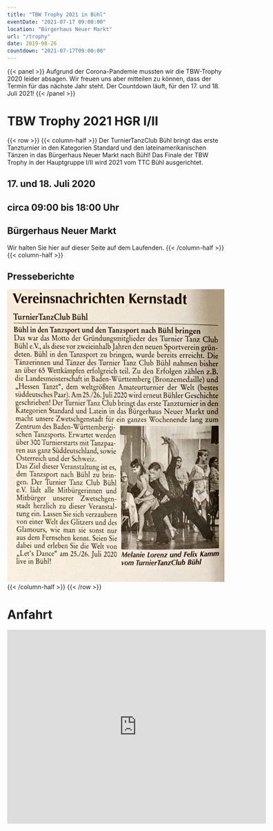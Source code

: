```yaml
---
title: "TBW Trophy 2021 in Bühl"
eventDate: "2021-07-17 09:00:00"
location: "Bürgerhaus Neuer Markt"
url: "/trophy"
date: 2019-08-26
countdown: "2021-07-17T09:00:00"
---
```

{{< panel >}}
Aufgrund der Corona-Pandemie mussten wir die TBW-Trophy 2020 leider absagen.
Wir freuen uns aber mitteilen zu können, dass der Termin für das nächste Jahr steht.
Der Countdown läuft, für den 17. und 18. Juli 2021!
{{< /panel >}}

# TBW Trophy 2021 HGR I/II

{{< row >}}
{{< column-half >}}
Der TurnierTanzClub Bühl bringt das erste Tanzturnier in den Kategorien Standard und den lateinamerikanischen Tänzen in das Bürgerhaus Neuer Markt nach Bühl!
Das Finale der TBW Trophy in der Hauptgruppe I/II wird 2021 vom TTC Bühl ausgerichtet.

## <span class="la la-lg la-calendar"></span> 17. und 18. Juli 2020
## <span class="la la-lg la-clock-o"></span> circa 09:00 bis 18:00 Uhr
## <span class="la la-lg la-map-marker"></span> Bürgerhaus Neuer Markt


Wir halten Sie hier auf dieser Seite auf dem Laufenden.
{{< /column-half >}}
{{< column-half >}}
## Presseberichte
![Pressebericht Bühler Stadtnachrichten](presse_trophy_1.jpg)
{{< /column-half >}}
{{< /row >}}

# Anfahrt
<iframe src="https://www.google.com/maps/embed?pb=!1m18!1m12!1m3!1d2633.4212194789284!2d8.131485751410644!3d48.69742947917038!2m3!1f0!2f0!3f0!3m2!1i1024!2i768!4f13.1!3m3!1m2!1s0x4796df66eb17d3c5%3A0x317ace7d69484d23!2sB%C3%BCrgerhaus%20Neuer%20Markt!5e0!3m2!1sen!2sde!4v1566815617322!5m2!1sen!2sde" width="600" height="450" frameborder="0" style="border:0;" allowfullscreen=""></iframe>
